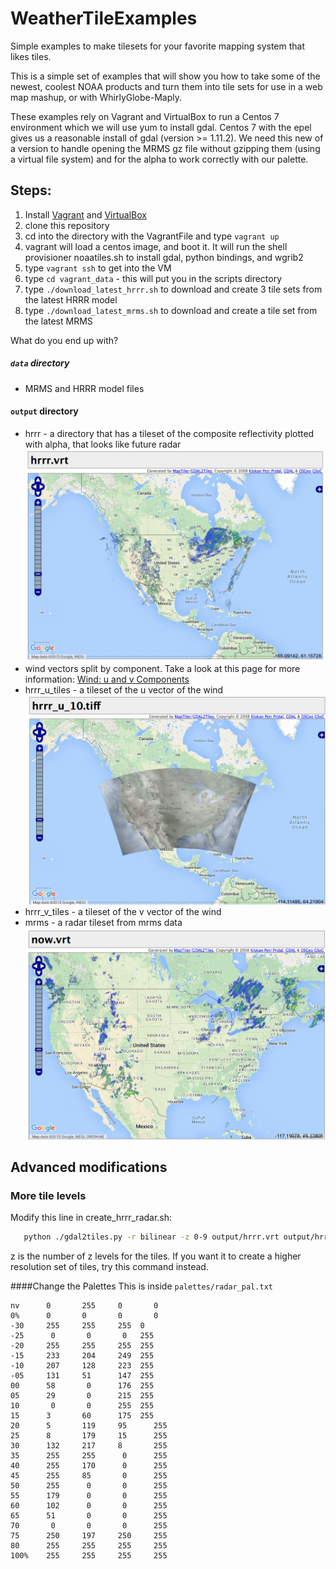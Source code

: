 # WeatherTileExamples
Simple examples to make tilesets for your favorite mapping system that likes tiles.

This is a simple set of examples that will show you how to take some of the newest, coolest NOAA products and turn them into tile sets for use in a web map mashup, or with WhirlyGlobe-Maply.

These examples rely on Vagrant and VirtualBox to run a Centos 7 environment which we will use yum to install gdal.  Centos 7 with the epel gives us a reasonable install of gdal (version >= 1.11.2). We need this new of a version to handle opening the MRMS gz file without gzipping them (using a virtual file system) and for the alpha to work correctly with our palette.

## Steps:


1. Install [Vagrant](https://docs.vagrantup.com/v2/installation/) and [VirtualBox](https://www.virtualbox.org/wiki/Downloads)
2. clone this repository
3. cd into the directory with the VagrantFile and type `vagrant up`
4. vagrant will load a centos image, and boot it. It will run the shell provisioner noaatiles.sh to install gdal, python bindings, and wgrib2
5. type `vagrant ssh` to get into the VM
6. type `cd vagrant_data` - this will put you in the scripts directory
7. type `./download_latest_hrrr.sh` to download and create 3 tile sets from the latest HRRR model
8. type `./download_latest_mrms.sh` to download and create a tile set from the latest MRMS

What do you end up with?

##### `data` directory

* MRMS and HRRR model files

#### `output` directory
* hrrr - a directory that has a tileset of the composite reflectivity plotted with alpha, that looks like future radar ![HRR Wind ScreenShot](/examplescreenshots/hrrrradar.png)
* wind vectors split by component. Take a look at this page for more information: [Wind: u and v Components](http://wx.gmu.edu/dev/clim301/lectures/wind/wind-uv.html)
* hrrr_u_tiles - a tileset of the u vector of the wind  ![HRR Wind ScreenShot](/examplescreenshots/hrrrwind.png)
* hrrr_v_tiles - a tileset of the v vector of the wind
* mrms - a radar tileset from mrms data ![MRMS Radar ScreenShot](/examplescreenshots/mrmsradar.png)


## Advanced modifications

### More tile levels
Modify this line in create_hrrr_radar.sh:

 ```bash
	python ./gdal2tiles.py -r bilinear -z 0-9 output/hrrr.vrt output/hrrr
 ```
  z is the number of z levels for the tiles. If you want it to create a higher resolution set of tiles, try this command instead.
 
####Change the Palettes
This is inside `palettes/radar_pal.txt`

	nv 		0 		255  	0 		0
	0% 		0 		0 		0 		0
	-30     255     255     255  0
	-25      0       0       0   255
 	-20     255     255     255  255
	-15     233     204     249  255
	-10     207     128     223  255
	-05     131     51      147  255
	00      58       0      176  255
	05      29       0      215  255
	10       0       0      255  255
	15      3       60      175  255
	20      5       119     95  	255
 	25      8       179     15  	255
 	30      132     217     8  		255
 	35      255     255      0  	255
 	40      255     170      0  	255
 	45      255     85       0  	255
 	50      255      0       0  	255
 	55      179      0       0  	255
 	60      102      0       0  	255
 	65      51       0       0  	255
 	70       0       0       0  	255
 	75      250     197     250  	255
 	80      255     255     255  	255
 	100% 	255 	255 	255 	255

